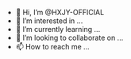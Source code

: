 - 👋 Hi, I’m @HXJY-OFFICIAL
- 👀 I’m interested in ...
- 🌱 I’m currently learning ...
- 💞️ I’m looking to collaborate on ...
- 📫 How to reach me ...

<!---
HXJY-OFFICIAL/HXJY-OFFICIAL is a ✨ special ✨ repository because its `README.md` (this file) appears on your GitHub profile.
You can click the Preview link to take a look at your changes.
--->
